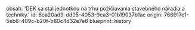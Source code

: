 obsah: 'DEK sa stal jednotkou na trhu požičiavania stavebného náradia a techniky.'
id: 6ca20ad9-dd05-4053-9ea3-01b19037b1ac
origin: 766917e1-5eb6-409c-b20f-b80c4d32e7e8
blueprint: history
